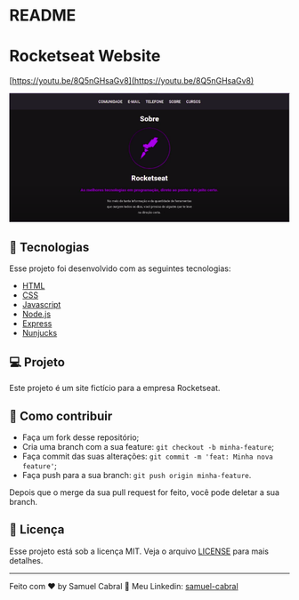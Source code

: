 # README

# Rocketseat Website

[https://youtu.be/8Q5nGHsaGv8](https://youtu.be/8Q5nGHsaGv8)

<a href="https://youtu.be/8Q5nGHsaGv8" target="_blank" align="center">
  <img src="./assets/rocketseat.png">
</a>


## 🚀 Tecnologias

Esse projeto foi desenvolvido com as seguintes tecnologias:

- [HTML](https://www.w3schools.com/html/default.asp)
- [CSS](https://www.w3schools.com/css/default.asp)
- [Javascript](https://www.w3schools.com/js/default.asp)
- [Node.js](https://nodejs.org/en/)
- [Express](https://expressjs.com/pt-br/)
- [Nunjucks](https://mozilla.github.io/nunjucks/)

## 💻 Projeto

Este projeto é um site fictício para a empresa Rocketseat.

## 🤔 Como contribuir

- Faça um fork desse repositório;
- Cria uma branch com a sua feature: `git checkout -b minha-feature`;
- Faça commit das suas alterações: `git commit -m 'feat: Minha nova feature'`;
- Faça push para a sua branch: `git push origin minha-feature`.

Depois que o merge da sua pull request for feito, você pode deletar a sua branch.

## :memo: Licença

Esse projeto está sob a licença MIT. Veja o arquivo [LICENSE](LICENSE.md) para mais detalhes.

---

Feito com ♥ by Samuel Cabral :wave: Meu Linkedin: [samuel-cabral](https://linkedin.com/in/samuel-cabral)